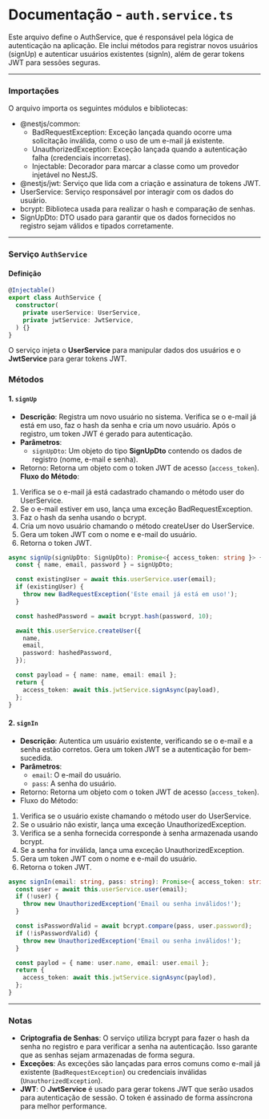 # Documentação - `auth.service.ts`
Este arquivo define o AuthService, que é responsável pela lógica de autenticação na aplicação. Ele inclui métodos para registrar novos usuários (signUp) e autenticar usuários existentes (signIn), além de gerar tokens JWT para sessões seguras.

---

### Importações
O arquivo importa os seguintes módulos e bibliotecas:

* @nestjs/common:
  * BadRequestException: Exceção lançada quando ocorre uma solicitação inválida, como o uso de um e-mail já existente.
  * UnauthorizedException: Exceção lançada quando a autenticação falha (credenciais incorretas).
  * Injectable: Decorador para marcar a classe como um provedor injetável no NestJS.
* @nestjs/jwt: Serviço que lida com a criação e assinatura de tokens JWT.
* UserService: Serviço responsável por interagir com os dados do usuário.
* bcrypt: Biblioteca usada para realizar o hash e comparação de senhas.
* SignUpDto: DTO usado para garantir que os dados fornecidos no registro sejam válidos e tipados corretamente.

---

### Serviço `AuthService`
#### Definição
```typescript
@Injectable()
export class AuthService {
  constructor(
    private userService: UserService,
    private jwtService: JwtService,
  ) {}
}
```
O serviço injeta o **UserService** para manipular dados dos usuários e o **JwtService** para gerar tokens JWT.

### Métodos
#### 1. `signUp`
* **Descrição**: Registra um novo usuário no sistema. Verifica se o e-mail já está em uso, faz o hash da senha e cria um novo usuário. Após o registro, um token JWT é gerado para autenticação.
* **Parâmetros**:
  * `signUpDto`: Um objeto do tipo **SignUpDto** contendo os dados de registro (nome, e-mail e senha).
* Retorno: Retorna um objeto com o token JWT de acesso (`access_token`).
**Fluxo do Método**:
1. Verifica se o e-mail já está cadastrado chamando o método user do UserService.
2. Se o e-mail estiver em uso, lança uma exceção BadRequestException.
3. Faz o hash da senha usando o bcrypt.
4. Cria um novo usuário chamando o método createUser do UserService.
5. Gera um token JWT com o nome e e-mail do usuário.
6. Retorna o token JWT.
```typescript
async signUp(signUpDto: SignUpDto): Promise<{ access_token: string }> {
  const { name, email, password } = signUpDto;

  const existingUser = await this.userService.user(email);
  if (existingUser) {
    throw new BadRequestException('Este email já está em uso!');
  }

  const hashedPassword = await bcrypt.hash(password, 10);

  await this.userService.createUser({
    name,
    email,
    password: hashedPassword,
  });

  const payload = { name: name, email: email };
  return {
    access_token: await this.jwtService.signAsync(payload),
  };
}
```
#### 2. `signIn`
* **Descrição**: Autentica um usuário existente, verificando se o e-mail e a senha estão corretos. Gera um token JWT se a autenticação for bem-sucedida.
* **Parâmetros**:
  * `email`: O e-mail do usuário.
  * `pass`: A senha do usuário.
* Retorno: Retorna um objeto com o token JWT de acesso (`access_token`).
* Fluxo do Método:
1. Verifica se o usuário existe chamando o método user do UserService.
2. Se o usuário não existir, lança uma exceção UnauthorizedException.
3. Verifica se a senha fornecida corresponde à senha armazenada usando bcrypt.
4. Se a senha for inválida, lança uma exceção UnauthorizedException.
5. Gera um token JWT com o nome e e-mail do usuário.
6. Retorna o token JWT.
```typescript
async signIn(email: string, pass: string): Promise<{ access_token: string }> {
  const user = await this.userService.user(email);
  if (!user) {
    throw new UnauthorizedException('Email ou senha inválidos!');
  }

  const isPasswordValid = await bcrypt.compare(pass, user.password);
  if (!isPasswordValid) {
    throw new UnauthorizedException('Email ou senha inválidos!');
  }

  const paylod = { name: user.name, email: user.email };
  return {
    access_token: await this.jwtService.signAsync(paylod),
  };
}
```

---

### Notas
* **Criptografia de Senhas**: O serviço utiliza bcrypt para fazer o hash da senha no registro e para verificar a senha na autenticação. Isso garante que as senhas sejam armazenadas de forma segura.
* **Exceções**: As exceções são lançadas para erros comuns como e-mail já existente (`BadRequestException`) ou credenciais inválidas (`UnauthorizedException`).
* **JWT**: O **JwtService** é usado para gerar tokens JWT que serão usados para autenticação de sessão. O token é assinado de forma assíncrona para melhor performance.
